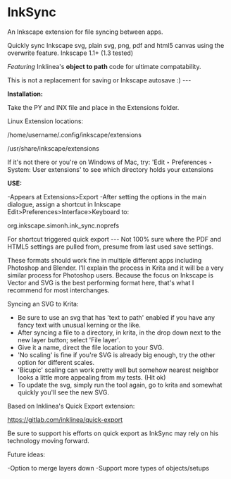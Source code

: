 # InkSync
An Inkscape extension for file syncing between apps.

Quickly sync Inkscape svg, plain svg, png, pdf and html5 canvas using the overwrite feature.
Inkscape 1.1+ (1.3 tested)

*Featuring* Inklinea's **object to path** code for ultimate compatability.

This is not a replacement for saving or Inkscape autosave :) ---

**Installation:**

Take the PY and INX file and place in the Extensions folder.

Linux Extension locations:

/home/username/.config/inkscape/extensions

/usr/share/inkscape/extensions

If it's not there or you're on Windows of Mac, try: 'Edit ‣ Preferences ‣ System: User extensions' to see which directory holds your extensions

**USE:**

-Appears at Extensions>Export
-After setting the options in the main dialogue, assign a shortcut in Inkscape Edit>Preferences>Interface>Keyboard to:

org.inkscape.simonh.ink_sync.noprefs

For shortcut triggered quick export --- Not 100% sure where the PDF and HTML5 settings are pulled from, presume from last used save settings.

These formats should work fine in multiple different apps including Photoshop and Blender.
I'll explain the process in Krita and it will be a very similar process for Photoshop users.
Because the focus on Inkscape is Vector and SVG is the best performing format here, that's what I recommend for most interchanges.

Syncing an SVG to Krita:

- Be sure to use an svg that has 'text to path' enabled if you have any fancy text with unusual kerning or the like.
- After syncing a file to a directory, in krita, in the drop down next to the new layer button; select 'File layer'.
- Give it a name, direct the file location to your SVG.
- 'No scaling' is fine if you're SVG is already big enough, try the other option for different scales.
- 'Bicupic' scaling can work pretty well but somehow nearest neighbor looks a little more appealing from my tests. (Hit ok)
- To update the svg, simply run the tool again, go to krita and somewhat quickly you'll see the new SVG.

Based on Inklinea's Quick Export extension:

https://gitlab.com/inklinea/quick-export

Be sure to support his efforts on quick export as InkSync may rely on his technology moving forward.

Future ideas:

-Option to merge layers down
-Support more types of objects/setups
